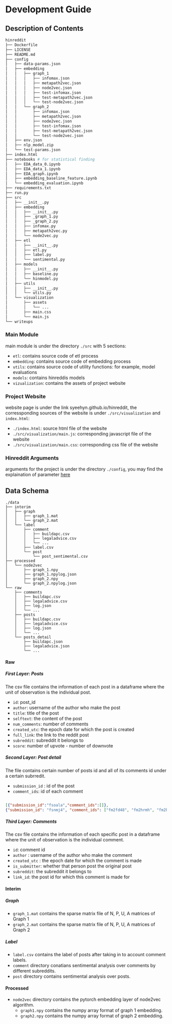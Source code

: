 # Development Guide

## Description of Contents

```bash
hinreddit
├── Dockerfile
├── LICENSE
├── README.md
├── config
│   ├── data-params.json
│   ├── embedding
│   │   ├── graph_1
│   │   │   ├── infomax.json
│   │   │   ├── metapath2vec.json
│   │   │   ├── node2vec.json
│   │   │   ├── test-infomax.json
│   │   │   ├── test-metapath2vec.json
│   │   │   └── test-node2vec.json
│   │   └── graph_2
│   │       ├── infomax.json
│   │       ├── metapath2vec.json
│   │       ├── node2vec.json
│   │       ├── test-infomax.json
│   │       ├── test-metapath2vec.json
│   │       └── test-node2vec.json
│   ├── env.json
│   ├── nlp_model.zip
│   └── test-params.json
├── index.html
├── notebooks # for statistical finding
│   ├── EDA_data_0.ipynb
│   ├── EDA_data_1.ipynb
│   ├── EDA_graph.ipynb
│   ├── embedding_baseline_feature.ipynb
│   └── embedding_evaluation.ipynb
├── requirements.txt
├── run.py
├── src
│   ├── __init__.py
│   ├── embedding
│   │   ├── __init__.py
│   │   ├── _graph_1.py
│   │   ├── _graph_2.py
│   │   ├── infomax.py
│   │   ├── metapath2vec.py
│   │   └── node2vec.py
│   ├── etl
│   │   ├── __init__.py
│   │   ├── etl.py
│   │   ├── label.py
│   │   └── sentimental.py
│   ├── models
│   │   ├── __init__.py
│   │   ├── baseline.py
│   │   └── hinmodel.py
│   ├── utils
│   │   ├── __init__.py
│   │   └── utils.py
│   └── visualization
│       ├── assets
│       │   └── ...
│       ├── main.css
│       └── main.js
└── writeups
```

### Main Module

main module is under the directory `./src` with 5 sections:

- `etl`: contains source code of etl process
- `embedding`: contains source code of embedding process
- `utils`: contains source code of utility functions: for example, model evaluations
- `models`: contains hinreddis models
- `vizualization`: contains the assets of project website

### Project Website

website page is under the link syeehyn.github.io/hinreddit, the corressponding sources of the website is under `./src/visualization` and `index.html`:

- `./index.html`: source html file of the website
- `./src/visualization/main.js`: corresponding javascript file of the website
- `./src/visualization/main.css`: corresponding css file of the website
  
### Hinreddit Arguments

arguments for the project is under the directory `./config`, you may find the explaination of parameter [here](./PARAMS.md)

## Data Schema

```source
./data
├── interim
│   ├── graph
│   │   ├── graph_1.mat
│   │   └── graph_2.mat
│   └── label
│       ├── comment
│       │   ├── buildapc.csv
│       │   ├── legaladvice.csv
│       │   └── ...
│       ├── label.csv
│       └── post
│           └── post_sentimental.csv
├── processed
│   └── node2vec
│       ├── graph_1.npy
│       ├── graph_1.npylog.json
│       ├── graph_2.npy
│       └── graph_2.npylog.json
└── raw
    ├── comments
    │   ├── buildapc.csv
    │   ├── legaladvice.csv
    │   ├── log.json
    │   └── ...
    ├── posts
    │   ├── buildapc.csv
    │   ├── legaladvice.csv
    │   ├── log.json
    │   └── ...
    └── posts_detail
        ├── buildapc.json
        ├── legaladvice.json
        └── ...

```

#### Raw

##### First Layer: Posts

The csv file contains the information of each post in a dataframe where the unit of observation is the individual post. 

- `id`: post_id
- `author`: username of the author who make the post
- `title`: title of the post
- `selftext`: the content of the post
- `num_comments`: number of comments
- `created_utc`: the epoch date for which the post is created
- `full_link`: the link to the reddit post
- `subreddit`: subreddit it belongs to
- `score`: number of upvote - number of downvote

##### Second Layer: Post detail

The file contains certain number of posts id and all of its comments id under a certain subrredit. 

- `submission_id` : id of the post
- `comment_ids`: id of each comment

```json

[{"submission_id":"fsoala","comment_ids":[]},
{"submission_id": "fsnmj4", "comment_ids": ["fm2fd48", "fm2hrmh", "fm2k37i", "fm2k8p4", "fm2kuot", "fm2lces", "fm2lsao", "fm2lu4n", "fm2m5at", "fm3trkl", "fm4c7i6"]}]
```

##### Third Layer: Comments

The csv file contains the information of each specific post in a dataframe where the unit of observation is the individual comment. 

- `id`: comment id
- `author` : username of the author who make the comment
- `created_utc` : the epoch date for which the comment is made
- `is_submitter`: whether that person post the original post
- `subreddit`: the subreddit it belongs to
- `link_id`: the post id for which this comment is made for

#### Interim

##### Graph

- `graph_1.mat` contains the sparse matrix file of N, P, U, A matrices of Graph 1
- `graph_2.mat` contains the sparse matrix file of N, P, U, A matrices of Graph 2

##### Label

- `label.csv` contains the label of posts after taking in to account comment labels.
- `comment` directory conatians sentimental analysis over comments by different subreddits.
- `post` directory contains sentimental analysis over posts.

#### Processed

- `node2vec` directory contains the pytorch embedding layer of node2vec algorithm. 
  - `graph1.npy` contains the numpy array format of graph 1 embedding.
  - `graph2.npy` contains the numpy array format of graph 2 embedding.